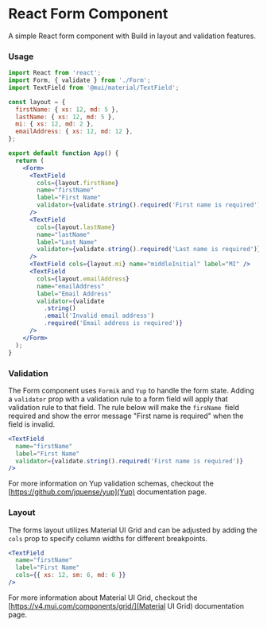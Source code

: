 # React Form Component

A simple React form component with Build in layout and validation features.

### Usage

```jsx
import React from 'react';
import Form, { validate } from './Form';
import TextField from '@mui/material/TextField';

const layout = {
  firstName: { xs: 12, md: 5 },
  lastName: { xs: 12, md: 5 },
  mi: { xs: 12, md: 2 },
  emailAddress: { xs: 12, md: 12 },
};

export default function App() {
  return (
    <Form>
      <TextField
        cols={layout.firstName}
        name="firstName"
        label="First Name"
        validator={validate.string().required('First name is required')}
      />
      <TextField
        cols={layout.lastName}
        name="lastName"
        label="Last Name"
        validator={validate.string().required('Last name is required')}
      />
      <TextField cols={layout.mi} name="middleInitial" label="MI" />
      <TextField
        cols={layout.emailAddress}
        name="emailAddress"
        label="Email Address"
        validator={validate
          .string()
          .email('Invalid email address')
          .required('Email address is required')}
      />
    </Form>
  );
}
```

### Validation

The Form component uses `Formik` and `Yup` to handle the form state. Adding a `validator` prop with a validation rule to a form field will apply that validation rule to that field. The rule below will make the `firsName `field required and show the error message "First name is required" when the field is invalid.

```jsx
<TextField
  name="firstName"
  label="First Name"
  validator={validate.string().required('First name is required')}
/>
```

For more information on Yup validation schemas, checkout the [https://github.com/jquense/yup](Yup) documentation page.

### Layout

The forms layout utilizes Material UI Grid and can be adjusted by adding the `cols` prop to specify column widths for different breakpoints.

```jsx
<TextField
  name="firstName"
  label="First Name"
  cols={{ xs: 12, sm: 6, md: 6 }}
/>
```

For more information about Material UI Grid, checkout the [https://v4.mui.com/components/grid/](Material UI Grid) documentation page.
